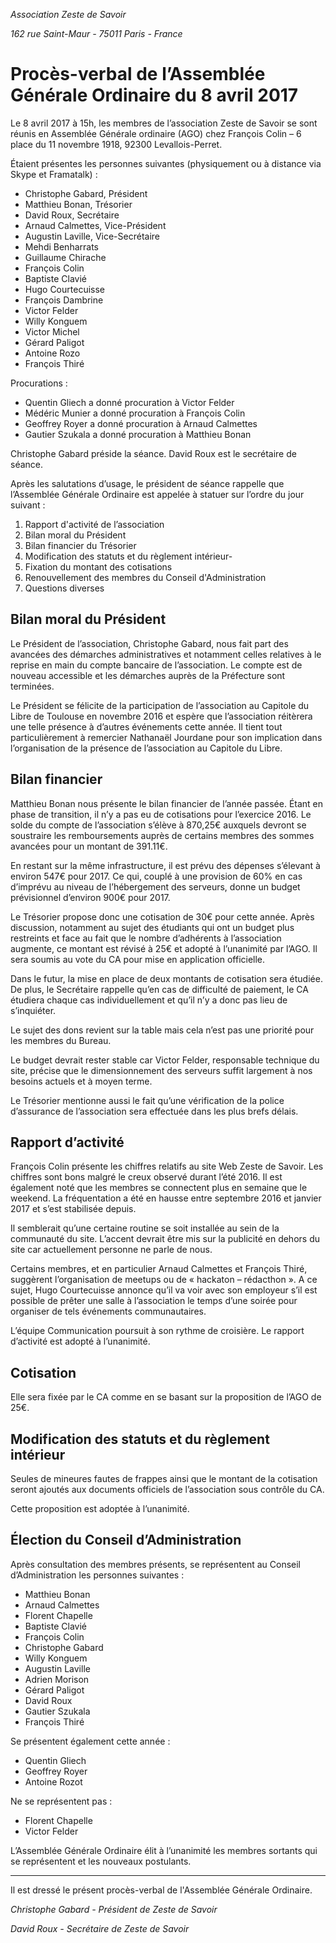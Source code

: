 *Association Zeste de Savoir*

*162 rue Saint-Maur - 75011 Paris - France*

# Procès-verbal de l’Assemblée Générale Ordinaire du 8 avril 2017

Le 8 avril 2017 à 15h, les membres de l’association Zeste de Savoir se sont réunis en Assemblée Générale ordinaire (AGO) chez François Colin – 6 place du 11 novembre 1918, 92300 Levallois-Perret.

Étaient présentes les personnes suivantes (physiquement ou à distance via Skype et Framatalk) :

- Christophe Gabard, Président
- Matthieu Bonan, Trésorier
- David Roux, Secrétaire
- Arnaud Calmettes, Vice-Président
- Augustin Laville, Vice-Secrétaire
- Mehdi Benharrats
- Guillaume Chirache
- François Colin
- Baptiste Clavié
- Hugo Courtecuisse
- François Dambrine
- Victor Felder
- Willy Konguem
- Victor Michel
- Gérard Paligot
- Antoine Rozo
- François Thiré

Procurations :

- Quentin Gliech a donné procuration à Victor Felder
- Médéric Munier a donné procuration à François Colin
- Geoffrey Royer a donné procuration à Arnaud Calmettes
- Gautier Szukala a donné procuration à Matthieu Bonan

Christophe Gabard préside la séance. David Roux est le secrétaire de séance.

Après les salutations d’usage, le président de séance rappelle que l’Assemblée Générale Ordinaire est appelée à statuer sur l’ordre du jour suivant :

1. Rapport d'activité de l’association
2. Bilan moral du Président
3. Bilan financier du Trésorier
4. Modification des statuts et du règlement intérieur-
5. Fixation du montant des cotisations
6. Renouvellement des membres du Conseil d'Administration
7. Questions diverses

## Bilan moral du Président

Le Président de l’association, Christophe Gabard, nous fait part des avancées des démarches administratives et notamment celles relatives à le reprise en main du compte bancaire de l’association. Le compte est de nouveau accessible et les démarches auprès de la Préfecture sont terminées.

Le Président se félicite de la participation de l’association au Capitole du Libre de Toulouse en novembre 2016 et espère que l’association réitèrera une telle présence à d’autres événements cette année. Il tient tout particulièrement à remercier Nathanaël Jourdane pour son implication dans l’organisation de la présence de l’association au Capitole du Libre.

## Bilan financier

Matthieu Bonan nous présente le bilan financier de l’année passée. Étant en phase de transition, il n’y a pas eu de cotisations pour l’exercice 2016. Le solde du compte de l’association s’élève à 870,25€ auxquels devront se soustraire les remboursements auprès de certains membres des sommes avancées pour un montant de 391.11€.

En restant sur la même infrastructure, il est prévu des dépenses s’élevant à environ 547€ pour 2017. Ce qui, couplé à une provision de 60% en cas d’imprévu au niveau de l’hébergement des serveurs, donne un budget prévisionnel d’environ 900€ pour 2017.

Le Trésorier propose donc une cotisation de 30€ pour cette année. Après discussion, notamment au sujet des étudiants qui ont un budget plus restreints et face au fait que le nombre d’adhérents à l’association augmente, ce montant est révisé à 25€ et adopté à l’unanimité par l’AGO. Il sera soumis au vote du CA pour mise en application officielle.

Dans le futur, la mise en place de deux montants de cotisation sera étudiée. De plus, le Secrétaire rappelle qu’en cas de difficulté de paiement, le CA étudiera chaque cas individuellement et qu’il n’y a donc pas lieu de s’inquiéter.

Le sujet des dons revient sur la table mais cela n’est pas une priorité pour les membres du Bureau.

Le budget devrait rester stable car Victor Felder, responsable technique du site, précise que le dimensionnement des serveurs suffit largement à nos besoins actuels et à moyen terme.

Le Trésorier mentionne aussi le fait qu’une vérification de la police d’assurance de l’association sera effectuée dans les plus brefs délais.

## Rapport d’activité

François Colin présente les chiffres relatifs au site Web Zeste de Savoir. Les chiffres sont bons malgré le creux observé durant l’été 2016. Il est également noté que les membres se connectent plus en semaine que le weekend. La fréquentation a été en hausse entre septembre 2016 et janvier 2017 et s’est stabilisée depuis.

Il semblerait qu’une certaine routine se soit installée au sein de la communauté du site. L’accent devrait être mis sur la publicité en dehors du site car actuellement personne ne parle de nous.

Certains membres, et en particulier Arnaud Calmettes et François Thiré, suggèrent l’organisation de meetups ou de « hackaton – rédacthon ». A ce sujet, Hugo Courtecuisse annonce qu’il va voir avec son employeur s’il est possible de prêter une salle à l’association le temps d’une soirée pour organiser de tels événements communautaires.

L’équipe Communication poursuit à son rythme de croisière. Le rapport d’activité est adopté à l’unanimité.

## Cotisation

Elle sera fixée par le CA comme en se basant sur la proposition de l’AGO de 25€.

## Modification des statuts et du règlement intérieur

Seules de mineures fautes de frappes ainsi que le montant de la cotisation seront ajoutés aux documents officiels de l’association sous contrôle du CA.

Cette proposition est adoptée à l’unanimité.

## Élection du Conseil d’Administration

Après consultation des membres présents, se représentent au Conseil d’Administration les personnes suivantes :

- Matthieu Bonan
- Arnaud Calmettes
- Florent Chapelle
- Baptiste Clavié
- François Colin
- Christophe Gabard
- Willy Konguem
- Augustin Laville
- Adrien Morison
- Gérard Paligot
- David Roux
- Gautier Szukala
- François Thiré

Se présentent également cette année :

- Quentin Gliech
- Geoffrey Royer
- Antoine Rozot

Ne se représentent pas :

- Florent Chapelle
- Victor Felder

L’Assemblée Générale Ordinaire élit à l’unanimité les membres sortants qui se représentent et les nouveaux postulants.

---

Il est dressé le présent procès-verbal de l'Assemblée Générale Ordinaire.

*Christophe Gabard - Président de Zeste de Savoir*

*David Roux - Secrétaire de Zeste de Savoir*
